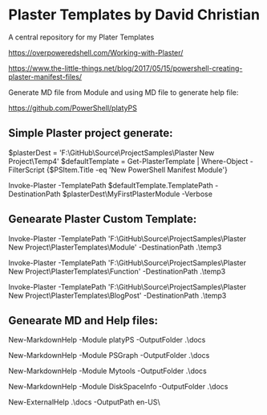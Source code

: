 # Plaster Templates by David Christian

A central repository for my Plater Templates

https://overpoweredshell.com/Working-with-Plaster/

https://www.the-little-things.net/blog/2017/05/15/powershell-creating-plaster-manifest-files/

Generate MD file from Module and using MD file to generate help file:

https://github.com/PowerShell/platyPS


Simple Plaster project generate:
--

$plasterDest = 'F:\GitHub\Source\ProjectSamples\Plaster New Project\Temp4'
$defaultTemplate = Get-PlasterTemplate | 
    Where-Object -FilterScript {$PSItem.Title -eq 'New PowerShell Manifest Module'}

Invoke-Plaster -TemplatePath $defaultTemplate.TemplatePath -DestinationPath $plasterDest\MyFirstPlasterModule  -Verbose 

Genearate Plaster Custom Template:
---

Invoke-Plaster -TemplatePath 'F:\GitHub\Source\ProjectSamples\Plaster New Project\PlasterTemplates\Module' -DestinationPath .\temp3

Invoke-Plaster -TemplatePath 'F:\GitHub\Source\ProjectSamples\Plaster New Project\PlasterTemplates\Function' -DestinationPath .\temp3

Invoke-Plaster -TemplatePath 'F:\GitHub\Source\ProjectSamples\Plaster New Project\PlasterTemplates\BlogPost' -DestinationPath .\temp3

Genearate MD and Help files:
--

New-MarkdownHelp -Module platyPS -OutputFolder .\docs

New-MarkdownHelp -Module PSGraph -OutputFolder .\docs

New-MarkdownHelp -Module Mytools -OutputFolder .\docs

New-MarkdownHelp -Module DiskSpaceInfo -OutputFolder .\docs

New-ExternalHelp .\docs -OutputPath en-US\
